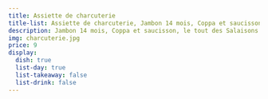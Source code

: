 ```yaml
---
title: Assiette de charcuterie
title-list: Assiette de charcuterie, Jambon 14 mois, Coppa et saucisson
description: Jambon 14 mois, Coppa et saucisson, le tout des Salaisons Gueze.
img: charcuterie.jpg
price: 9
display:
  dish: true
  list-day: true
  list-takeaway: false
  list-drink: false
---
```

